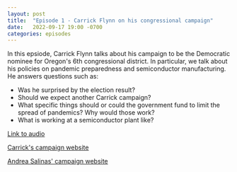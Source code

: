 ```yaml
---
layout: post
title:  "Episode 1 - Carrick Flynn on his congressional campaign"
date:   2022-09-17 19:00 -0700
categories: episodes
---
```


In this epsiode, Carrick Flynn talks about his campaign to be the Democratic nominee for Oregon's 6th congressional district. In particular, we talk about his policies on pandemic preparedness and semiconductor manufacturing. He answers questions such as:
 - Was he surprised by the election result?
 - Should we expect another Carrick campaign?
 - What specific things should or could the government fund to limit the spread of pandemics? Why would those work?
 - What is working at a semiconductor plant like?

[Link to audio](https://podcasts.google.com/feed/aHR0cHM6Ly9mZWVkcy5saWJzeW4uY29tLzQzODA4MS9yc3M/episode/MDlmZDE5NGUtZTVjZS00MTEyLTlhMzQtM2IyZmYxNjNkYTA0)

[Carrick's campaign website](https://www.carrickflynnfororegon.com/)

[Andrea Salinas' campaign website](https://www.andreasalinasfororegon.com/)
